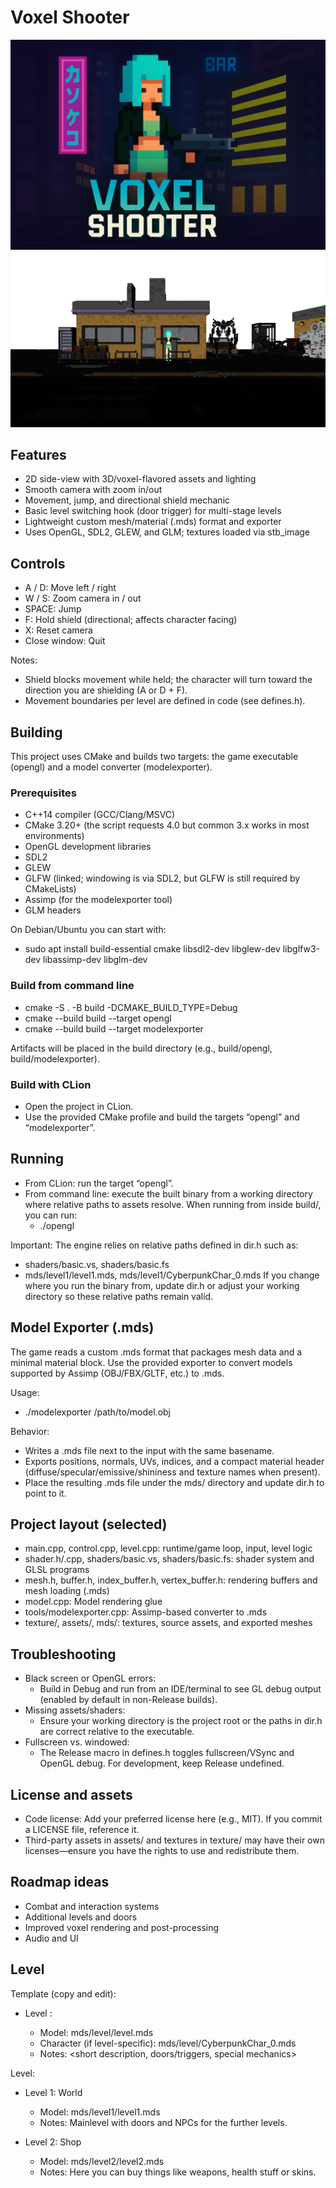 # Voxel Shooter

![Screenshot](titelbild.png)
![Screenshot](screenshot)

## Features
- 2D side-view with 3D/voxel-flavored assets and lighting
- Smooth camera with zoom in/out
- Movement, jump, and directional shield mechanic
- Basic level switching hook (door trigger) for multi-stage levels
- Lightweight custom mesh/material (.mds) format and exporter
- Uses OpenGL, SDL2, GLEW, and GLM; textures loaded via stb_image

## Controls
- A / D: Move left / right
- W / S: Zoom camera in / out
- SPACE: Jump
- F: Hold shield (directional; affects character facing)
- X: Reset camera
- Close window: Quit

Notes:
- Shield blocks movement while held; the character will turn toward the direction you are shielding (A or D + F).
- Movement boundaries per level are defined in code (see defines.h).

## Building
This project uses CMake and builds two targets: the game executable (opengl) and a model converter (modelexporter).

### Prerequisites
- C++14 compiler (GCC/Clang/MSVC)
- CMake 3.20+ (the script requests 4.0 but common 3.x works in most environments)
- OpenGL development libraries
- SDL2
- GLEW
- GLFW (linked; windowing is via SDL2, but GLFW is still required by CMakeLists)
- Assimp (for the modelexporter tool)
- GLM headers

On Debian/Ubuntu you can start with:
- sudo apt install build-essential cmake libsdl2-dev libglew-dev libglfw3-dev libassimp-dev libglm-dev

### Build from command line
- cmake -S . -B build -DCMAKE_BUILD_TYPE=Debug
- cmake --build build --target opengl
- cmake --build build --target modelexporter

Artifacts will be placed in the build directory (e.g., build/opengl, build/modelexporter).

### Build with CLion
- Open the project in CLion.
- Use the provided CMake profile and build the targets “opengl” and “modelexporter”.

## Running
- From CLion: run the target “opengl”.
- From command line: execute the built binary from a working directory where relative paths to assets resolve. When running from inside build/, you can run:
  - ./opengl

Important: The engine relies on relative paths defined in dir.h such as:
- shaders/basic.vs, shaders/basic.fs
- mds/level1/level1.mds, mds/level1/CyberpunkChar_0.mds
If you change where you run the binary from, update dir.h or adjust your working directory so these relative paths remain valid.

## Model Exporter (.mds)
The game reads a custom .mds format that packages mesh data and a minimal material block. Use the provided exporter to convert models supported by Assimp (OBJ/FBX/GLTF, etc.) to .mds.

Usage:
- ./modelexporter /path/to/model.obj

Behavior:
- Writes a .mds file next to the input with the same basename.
- Exports positions, normals, UVs, indices, and a compact material header (diffuse/specular/emissive/shininess and texture names when present).
- Place the resulting .mds file under the mds/ directory and update dir.h to point to it.

## Project layout (selected)
- main.cpp, control.cpp, level.cpp: runtime/game loop, input, level logic
- shader.h/.cpp, shaders/basic.vs, shaders/basic.fs: shader system and GLSL programs
- mesh.h, buffer.h, index_buffer.h, vertex_buffer.h: rendering buffers and mesh loading (.mds)
- model.cpp: Model rendering glue
- tools/modelexporter.cpp: Assimp-based converter to .mds
- texture/, assets/, mds/: textures, source assets, and exported meshes

## Troubleshooting
- Black screen or OpenGL errors:
  - Build in Debug and run from an IDE/terminal to see GL debug output (enabled by default in non-Release builds).
- Missing assets/shaders:
  - Ensure your working directory is the project root or the paths in dir.h are correct relative to the executable.
- Fullscreen vs. windowed:
  - The Release macro in defines.h toggles fullscreen/VSync and OpenGL debug. For development, keep Release undefined.

## License and assets
- Code license: Add your preferred license here (e.g., MIT). If you commit a LICENSE file, reference it.
- Third-party assets in assets/ and textures in texture/ may have their own licenses—ensure you have the rights to use and redistribute them.

## Roadmap ideas
- Combat and interaction systems
- Additional levels and doors
- Improved voxel rendering and post-processing
- Audio and UI

## Level

Template (copy and edit):
- Level <number>: <level-name>
  - Model: mds/level<number>/level<number>.mds
  - Character (if level-specific): mds/level<number>/CyberpunkChar_0.mds
  - Notes: <short description, doors/triggers, special mechanics>

Level:
- Level 1: World
  - Model: mds/level1/level1.mds
  - Notes: Mainlevel with doors and NPCs for the further levels.

- Level 2: Shop
  - Model: mds/level2/level2.mds
  - Notes: Here you can buy things like weapons, health stuff or skins.